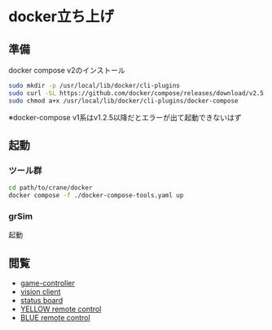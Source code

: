 # docker立ち上げ
## 準備
docker compose v2のインストール
```bash
sudo mkdir -p /usr/local/lib/docker/cli-plugins
sudo curl -SL https://github.com/docker/compose/releases/download/v2.5.0/docker-compose-linux-x86_64 -o /usr/local/lib/docker/cli-plugins/docker-compose
sudo chmod a+x /usr/local/lib/docker/cli-plugins/docker-compose
```
※docker-compose v1系はv1.2.5以降だとエラーが出て起動できないはず

## 起動
### ツール群
```bash
cd path/to/crane/docker
docker compose -f ./docker-compose-tools.yaml up
```

### grSim
起動

## 閲覧

- [game-controller](http://localhost:8081)
- [vision client](http://localhost:8082)
- [status board](http://localhost:8083)
- [YELLOW remote control](http://localhost:8084)
- [BLUE remote control](http://localhost:8085)

